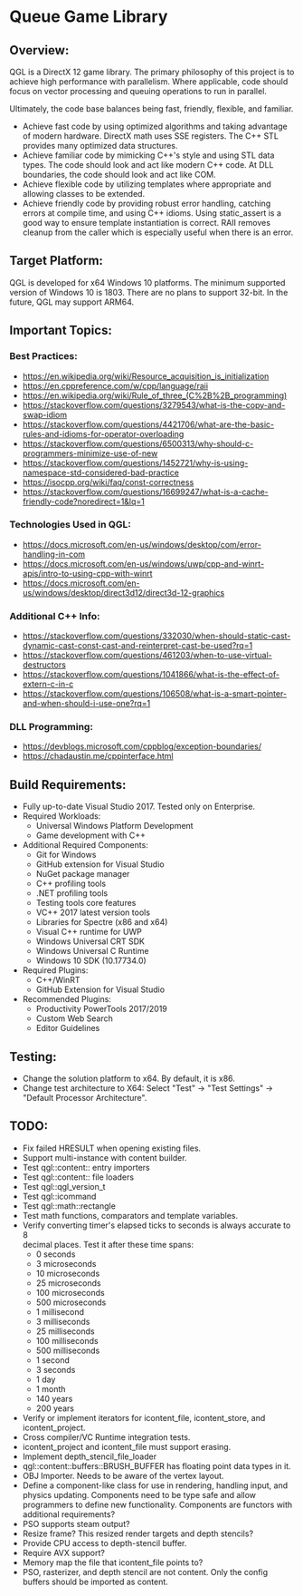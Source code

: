 Queue Game Library
==================
## Overview:
QGL is a DirectX 12 game library. The primary philosophy of this project is to 
achieve high performance with parallelism. Where applicable, code should focus 
on vector processing and queuing operations to run in parallel.

Ultimately, the code base balances being fast, friendly, flexible, and 
familiar.
* Achieve fast code by using optimized algorithms and taking advantage of 
  modern hardware. DirectX math uses SSE registers. The C++ STL provides many 
  optimized data structures.
* Achieve familiar code by mimicking C++'s style and using STL data types. The 
  code should look and act like modern C++ code. At DLL boundaries, the code 
  should look and act like COM.
* Achieve flexible code by utilizing templates where appropriate and allowing 
  classes to be extended. 
* Achieve friendly code by providing robust error handling, catching errors at 
  compile time, and using C++ idioms. Using static_assert is a good way to 
  ensure template instantiation is correct. RAII removes cleanup from the 
  caller which is especially useful when there is an error.

## Target Platform:
QGL is developed for x64 Windows 10 platforms. The minimum supported version of
Windows 10 is 1803. There are no plans to support 32-bit. In the future, QGL 
may support ARM64.

## Important Topics:
### Best Practices:
* https://en.wikipedia.org/wiki/Resource_acquisition_is_initialization
* https://en.cppreference.com/w/cpp/language/raii
* https://en.wikipedia.org/wiki/Rule_of_three_(C%2B%2B_programming)
* https://stackoverflow.com/questions/3279543/what-is-the-copy-and-swap-idiom
* https://stackoverflow.com/questions/4421706/what-are-the-basic-rules-and-idioms-for-operator-overloading
* https://stackoverflow.com/questions/6500313/why-should-c-programmers-minimize-use-of-new
* https://stackoverflow.com/questions/1452721/why-is-using-namespace-std-considered-bad-practice
* https://isocpp.org/wiki/faq/const-correctness
* https://stackoverflow.com/questions/16699247/what-is-a-cache-friendly-code?noredirect=1&lq=1

### Technologies Used in QGL:
* https://docs.microsoft.com/en-us/windows/desktop/com/error-handling-in-com
* https://docs.microsoft.com/en-us/windows/uwp/cpp-and-winrt-apis/intro-to-using-cpp-with-winrt
* https://docs.microsoft.com/en-us/windows/desktop/direct3d12/direct3d-12-graphics

### Additional C++ Info:
* https://stackoverflow.com/questions/332030/when-should-static-cast-dynamic-cast-const-cast-and-reinterpret-cast-be-used?rq=1
* https://stackoverflow.com/questions/461203/when-to-use-virtual-destructors
* https://stackoverflow.com/questions/1041866/what-is-the-effect-of-extern-c-in-c
* https://stackoverflow.com/questions/106508/what-is-a-smart-pointer-and-when-should-i-use-one?rq=1

### DLL Programming:
* https://devblogs.microsoft.com/cppblog/exception-boundaries/
* https://chadaustin.me/cppinterface.html

## Build Requirements:
* Fully up-to-date Visual Studio 2017. Tested only on Enterprise.
* Required Workloads:
    * Universal Windows Platform Development
    * Game development with C++
* Additional Required Components:
    * Git for Windows
    * GitHub extension for Visual Studio
    * NuGet package manager
    * C++ profiling tools
    * .NET profiling tools
    * Testing tools core features
    * VC++ 2017 latest version tools
    * Libraries for Spectre (x86 and x64)
    * Visual C++ runtime for UWP
    * Windows Universal CRT SDK
    * Windows Universal C Runtime
    * Windows 10 SDK (10.17734.0)
* Required Plugins:
    * C++/WinRT  
    * GitHub Extension for Visual Studio  
* Recommended Plugins:
    * Productivity PowerTools 2017/2019
    * Custom Web Search
    * Editor Guidelines

## Testing:
* Change the solution platform to x64. By default, it is x86.
* Change test architecture to X64: Select "Test" -> "Test Settings" -> 
  "Default Processor Architecture".

## TODO:
* Fix failed HRESULT when opening existing files.
* Support multi-instance with content builder.
* Test qgl::content:: entry importers
* Test qgl::content:: file loaders
* Test qgl::qgl_version_t
* Test qgl::icommand
* Test qgl::math::rectangle
* Test math functions, comparators and template variables.
* Verify converting timer's elapsed ticks to seconds is always accurate to 8  
  decimal places. 
  Test it after these time spans:  
  * 0 seconds
  * 3 microseconds
  * 10 microseconds
  * 25 microseconds
  * 100 microseconds
  * 500 microseconds
  * 1 millisecond
  * 3 milliseconds
  * 25 milliseconds
  * 100 milliseconds
  * 500 milliseconds
  * 1 second
  * 3 seconds
  * 1 day
  * 1 month
  * 140 years
  * 200 years
* Verify or implement iterators for icontent_file, icontent_store, and 
  icontent_project.
* Cross compiler/VC Runtime integration tests.
* icontent_project and icontent_file must support erasing. 
* Implement depth_stencil_file_loader
* qgl::content::buffers::BRUSH_BUFFER has floating point data types in it.
* OBJ Importer. Needs to be aware of the vertex layout.
* Define a component-like class for use in rendering, handling input, and 
  physics updating. Components need to be type safe and allow programmers to 
  define new functionality. Components are functors with additional 
  requirements?
* PSO supports steam output?
* Resize frame? This resized render targets and depth stencils?
* Provide CPU access to depth-stencil buffer.
* Require AVX support?
* Memory map the file that icontent_file points to?
* PSO, rasterizer, and depth stencil are not content. Only the config buffers 
  should be imported as content.